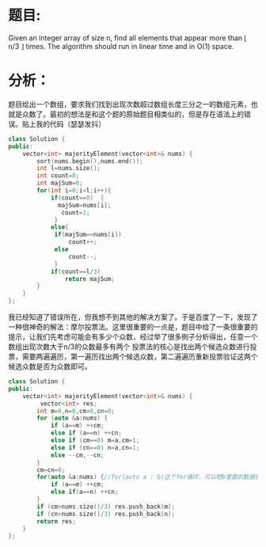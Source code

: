 题目:
==
Given an integer array of size n, find all elements that appear more than ⌊ n/3 ⌋ times. The algorithm should run in linear time and in O(1) space.

分析：
==
题目给出一个数组，要求我们找到出现次数超过数组长度三分之一的数组元素，也就是众数了。最初的想法是和这个题的原始题目相类似的，但是存在语法上的错误。贴上我的代码（瑟瑟发抖）
```C++
class Solution {
public:
    vector<int> majorityElement(vector<int>& nums) {
        sort(nums.begin(),nums.end());
        int l=nums.size();
        int count=0;
        int majSum=0;
        for(int i=0;i<l;i++){
            if(count==0)  {
              majSum=nums[i];
               count=1;
             }
            else{
             if(majSum==nums[i])
                 count++;
             else
                 count--;
             }
            if(count==l/3)
                return majSum;
        }
    }
};
```
我已经知道了错误所在，但我想不到其他的解决方案了。于是百度了一下，发现了一种很神奇的解法：摩尔投票法。这里很重要的一点是，题目中给了一条很重要的提示，让我们先考虑可能会有多少个众数，经过举了很多例子分析得出，任意一个数组出现次数大于n/3的众数最多有两个
投票法的核心是找出两个候选众数进行投票，需要两遍遍历，第一遍历找出两个候选众数，第二遍遍历重新投票验证这两个候选众数是否为众数即可。
```C++
class Solution {
public:
    vector<int> majorityElement(vector<int>& nums) {
         vector<int> res;
        int m=0,n=0,cm=0,cn=0;
        for (auto &a:nums) {
            if (a==m) ++cm;
            else if (a==n) ++cn;
            else if (cm==0) m=a,cm=1;
            else if (cn==0) n=a,cn=1;
            else --cm,--cn;
        }
        cm=cn=0;
        for(auto &a:nums) {//for(auto a : b)这个for循环，可以吧b里面的数据按a的类型一个一个地读取到a中，循环一次就进入到下一个对象上
            if (a==m) ++cm;
            else if(a==n) ++cn;
        }
        if (cm>nums.size()/3) res.push_back(m);
        if (cn>nums.size()/3) res.push_back(n);
        return res;
    }
};
```
